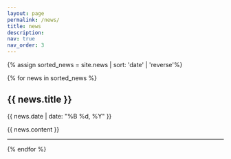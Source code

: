 ```yaml
---
layout: page
permalink: /news/
title: news
description:
nav: true
nav_order: 3
---
```


{% assign sorted_news = site.news | sort: 'date' | 'reverse'%}

{% for news in sorted_news %}
  <h2>{{ news.title }}</h2>
  <p>{{ news.date | date: "%B %d, %Y" }}</p>
  {{ news.content }}
  <hr> <!-- Add a horizontal rule to separate the posts -->
{% endfor %}
